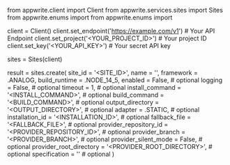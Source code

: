 from appwrite.client import Client
from appwrite.services.sites import Sites
from appwrite.enums import 
from appwrite.enums import 

client = Client()
client.set_endpoint('https://example.com/v1') # Your API Endpoint
client.set_project('<YOUR_PROJECT_ID>') # Your project ID
client.set_key('<YOUR_API_KEY>') # Your secret API key

sites = Sites(client)

result = sites.create(
    site_id = '<SITE_ID>',
    name = '<NAME>',
    framework = .ANALOG,
    build_runtime = .NODE_14_5,
    enabled = False, # optional
    logging = False, # optional
    timeout = 1, # optional
    install_command = '<INSTALL_COMMAND>', # optional
    build_command = '<BUILD_COMMAND>', # optional
    output_directory = '<OUTPUT_DIRECTORY>', # optional
    adapter = .STATIC, # optional
    installation_id = '<INSTALLATION_ID>', # optional
    fallback_file = '<FALLBACK_FILE>', # optional
    provider_repository_id = '<PROVIDER_REPOSITORY_ID>', # optional
    provider_branch = '<PROVIDER_BRANCH>', # optional
    provider_silent_mode = False, # optional
    provider_root_directory = '<PROVIDER_ROOT_DIRECTORY>', # optional
    specification = '' # optional
)
